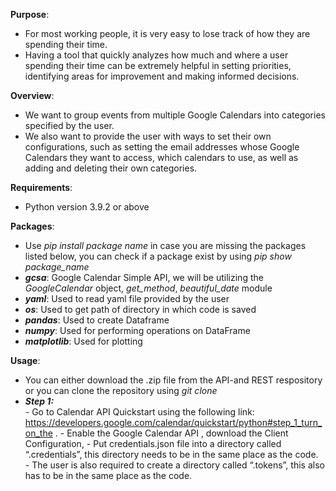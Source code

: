 **Purpose**:
- For most working people, it is very easy to lose track of how they are spending their time. 
- Having a tool that quickly analyzes how much and where a user spending their time can be extremely helpful in setting priorities, identifying areas for improvement and making informed decisions. 

**Overview**:
- We want to group events from multiple Google Calendars into categories specified by the user. 
- We also want to provide the user with ways to set their own configurations, such as setting the email addresses whose Google Calendars they want to access, which calendars to use, as well as adding and deleting their own categories.

**Requirements**:
- Python version 3.9.2 or above

**Packages**:
- Use *pip install package name* in case you are missing the packages listed below, you can check if a package exist by using *pip show package_name*
- ***gcsa***: Google Calendar Simple API, we  will be utilizing the *GoogleCalendar* object, *get_method*, *beautiful_date* module
- ***yaml***: Used to read yaml file provided by the user
- ***os***: Used to get path of directory in which code is saved
- ***pandas***: Used to create Dataframe
- ***numpy***: Used for performing operations on DataFrame
- ***matplotlib***: Used for plotting

**Usage**:
- You can either download the .zip file from the API-and REST respository or you can clone the repository using *git clone*
- ***Step 1:***   
                 - Go to Calendar API Quickstart using the following link: https://developers.google.com/calendar/quickstart/python#step_1_turn_on_the . 
                 - Enable the Google Calendar API , download the Client Configuration, 
                 - Put credentials.json file into a directory called “.credentials”, this directory needs to be in the same place as the code.  
                 - The user is also required to create a directory called “.tokens”, this also has to be in the same place as the code.  
